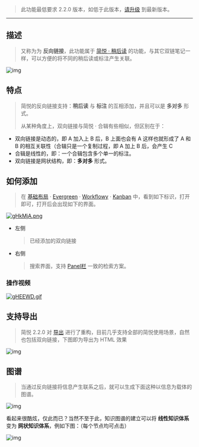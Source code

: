 >  此功能最低要求 2.2.0 版本，如低于此版本，[请升级](https://simpread.pro) 到最新版本。

***

## 描述

> 又称为为 **反向链接**，此功能属于 [简悦 · 稍后读](稍后读-多种布局) 的功能，与其它双链笔记一样，可以方便的将不同的稍后读或标注产生关联。

![img](https://z3.ax1x.com/2021/05/16/ggeIzT.png)



## 特点

> 简悦的反向链接支持：**稍后读** 与 **标注** 的互相添加，并且可以是 **多对多** 形式。
>
> 从某种角度上，双向链接与简悦 · 合辑有些相似，但区别在于：

- 双向链接是动态的，即 A 加入上 B 后，B 上面也会有 A  这样也就形成了 A 和 B 的相互关联性（合辑只是一个复制过程，即 A 加上 B 后，会产生 C
- 合辑是线性的，即：一个合辑包含多个单一的标注。
- 双向链接是网状结构，即：**多对多** 形式。

## 如何添加

> 在 [基础布局](https://z3.ax1x.com/2021/05/21/gHFYl9.png) · [Evergreen](https://z3.ax1x.com/2021/05/21/gHVdjH.png) · [Workflowy](https://z3.ax1x.com/2021/05/21/gHFDYD.png) · [Kanban](https://z3.ax1x.com/2021/05/21/gHFRmt.png) 中，看到如下标识，打开即可，打开后会出现如下的界面。

[![gHkMjA.png](https://z3.ax1x.com/2021/05/21/gHkMjA.png)](https://imgtu.com/i/gHkMjA)

- 左侧

  > 已经添加的双向链接

- 右侧

  > 搜索界面，支持 [Panel栏](稍后读-多种布局?id=支持多种检索方式) 一致的检索方案。

### 操作视频

[![gHEEWD.gif](https://z3.ax1x.com/2021/05/21/gHEEWD.gif)](https://imgtu.com/i/gHEEWD)

## 支持导出

> 简悦 2.2.0 对 [导出](服务?id=导出) 进行了重构，目前几乎支持全部的简悦使用场景，自然也包括双向链接，下图即为导出为 HTML 效果

![img](https://z3.ax1x.com/2021/05/18/gfgqsA.png)

## 图谱

> 当通过反向链接将信息产生联系之后，就可以生成下面这种以信息为载体的图谱。

![img](https://z3.ax1x.com/2021/05/16/ggmmSf.gif)

看起来很酷炫，仅此而已？当然不至于此，知识图谱的建立可以将 **线性知识体系** 变为 **网状知识体系**，例如下图：（每个节点均可点击）

![img](https://z3.ax1x.com/2021/05/16/ggmTht.gif)